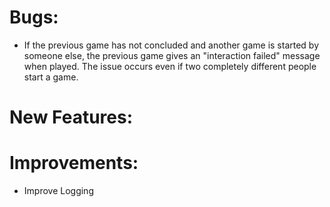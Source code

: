 # Bugs:

- If the previous game has not concluded and another game is started by someone else, the previous game gives an "interaction failed" message when played. The issue occurs even if two completely different people start a game.

# New Features:


# Improvements:
- Improve Logging 

